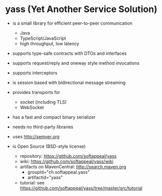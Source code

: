 # yass (Yet Another Service Solution)

* is a small library for efficient peer-to-peer communication
  * Java
  * TypeScript/JavaScript
  * high throughput, low latency

* supports type-safe contracts with DTOs and interfaces

* supports request/reply and oneway style method invocations

* supports interceptors

* is session based with bidirectional message streaming

* provides transports for
  * socket (including TLS)
  * WebSocket

* has a fast and compact binary serializer

* needs no third-party libraries

* uses http://semver.org

* is Open Source (BSD-style license)
  * repository: https://github.com/softappeal/yass
  * wiki: https://github.com/softappeal/yass/wiki
  * artifacts on MavenCentral: http://search.maven.org
    * groupId="ch.softappeal.yass"
    * artifactId="yass"
  * tutorial: see https://github.com/softappeal/yass/tree/master/src/tutorial
